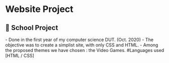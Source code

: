 <h1>Website Project</h1>
<h2>📓 School Project </h2>
- Done in the first year of my computer science DUT. (Oct. 2020)
- The objective was to create a simplist site, with only CSS and HTML.
- Among the proposed themes we have chosen : the Video Games.
#Languages used
[HTML / CSS]
